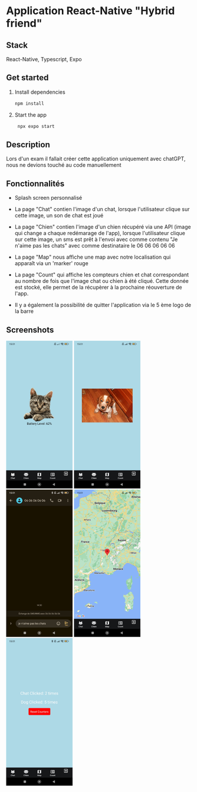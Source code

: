 # Application React-Native "Hybrid friend"

## Stack
React-Native, Typescript, Expo

## Get started

1. Install dependencies

   ```bash
   npm install
   ```

2. Start the app

   ```bash
    npx expo start
   ```

## Description

Lors d'un exam il fallait créer cette application uniquement avec chatGPT, nous ne devions touché au code manuellement


## Fonctionnalités 

- Splash screen personnalisé 

- La page "Chat" contien l'image d'un chat, lorsque l'utilisateur clique sur cette image, un son de chat est joué
- La page "Chien" contien l'image d'un chien récupéré via une API (image qui change a chaque redémarage de l'app), lorsque l'utilisateur clique sur cette image, un sms est prêt à l'envoi avec comme contenu "Je n'aime pas les chats" avec comme destinataire le 06 06 06 06 06
- La page "Map" nous affiche une map avec notre localisation qui apparaît via un 'marker' rouge
- La page "Count" qui affiche les compteurs chien et chat correspondant au nombre de fois que l'image chat ou chien à été cliqué. Cette donnée est stocké, elle permet de la récupèrer à la prochaine réouverture de l'app.
- Il y a également la possibilité de quitter l'application via le 5 ème logo  de la barre

## Screenshots

<img src="./images_readme/chat.jpg" alt="Chat" width="180"/>
<img src="./images_readme/chien.jpg" alt="Chien" width="180"/>
<img src="./images_readme/sms.jpg" alt="Sms" width="180"/>
<img src="./images_readme/map.jpg" alt="Map" width="180"/>
<img src="./images_readme/counter.jpg" alt="Counter" width="180"/>
